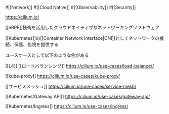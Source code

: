#[[Network]] #[[Cloud Native]] #[[Observability]] #[[Security]]

<https://cilium.io/>

[[eBPF]]技術を活用したクラウドネイティブなネットワーキングソフトウェア

[[Kubernetes]]の[[Container Network Interface|CNI]]としてネットワークの接続、保護、監視を提供する

ユースケースとして以下のような例がある

[[L4]] [[ロードバランシング]]
<https://cilium.io/use-cases/load-balancer/>

[[kube-proxy]]
<https://cilium.io/use-cases/kube-proxy/>

[[サービスメッシュ]]
<https://cilium.io/use-cases/service-mesh/>

[[Kubernetes/Gateway API]]
<https://cilium.io/use-cases/gateway-api/>

[[Kubernetes/Ingress]]
<https://cilium.io/use-cases/ingress/>